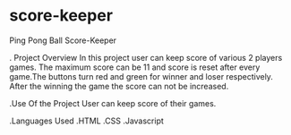 # score-keeper
Ping Pong Ball Score-Keeper

. Project Overview
In this project user can keep score of various 2 players games. The maximum score can be 11 and score is reset after every game.The buttons turn red and green for winner and loser respectively. After the winning the game the score can not be increased.

.Use Of the Project
User can keep score of their games.

.Languages Used
.HTML
.CSS
.Javascript
